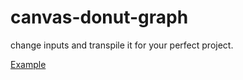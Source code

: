 # canvas-donut-graph

change inputs and transpile it for your perfect project.

[Example](example-graph.png?raw=true)
